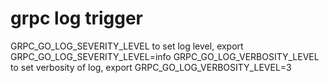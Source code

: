 # grpc log trigger
GRPC_GO_LOG_SEVERITY_LEVEL  to set log level, export GRPC_GO_LOG_SEVERITY_LEVEL=info
GRPC_GO_LOG_VERBOSITY_LEVEL  to set verbosity of log, export GRPC_GO_LOG_VERBOSITY_LEVEL=3